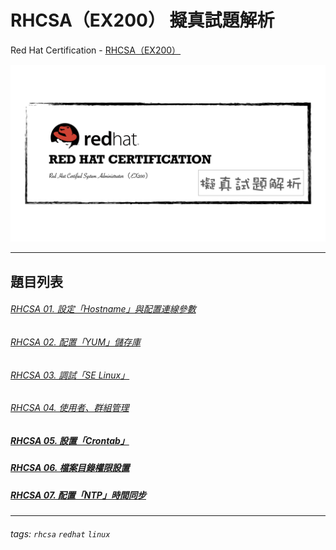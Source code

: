 # RHCSA（EX200） 擬真試題解析
Red Hat Certification - [RHCSA（EX200）](https://www.redhat.com/en/services/certification/rhcsa)

![](https://github.com/rickbsr/Certification-RedHat-RHCSA/blob/main/pics/redhat-rhcsa.png?raw=true)

---

## 題目列表

###### [RHCSA 01. 設定「Hostname」與配置連線參數](https://rick-journal.blogspot.com/2022/09/rhcsa-01-hostname_8.html)

###### [RHCSA 02. 配置「YUM」儲存庫](https://rick-journal.blogspot.com/2022/09/rhcsa-02-yum.html#more)

###### [RHCSA 03. 調試「SE Linux」](https://rick-journal.blogspot.com/2022/09/rhcsa-03-se-linux.html)

###### [RHCSA 04. 使用者、群組管理](https://rick-journal.blogspot.com/2022/09/rhcsa-04.html)

##### [RHCSA 05. 設置「Crontab」](https://rick-journal.blogspot.com/2022/09/rhcsa-05-crontab.html)

##### [RHCSA 06. 檔案目錄權限設置](https://rick-journal.blogspot.com/2022/09/rhcsa-06.html)

##### [RHCSA 07. 配置「NTP」時間同步](https://rick-journal.blogspot.com/2022/09/rhcsa-07-ntp.html)

---

###### tags: `rhcsa` `redhat` `linux`
